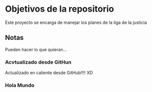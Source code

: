 # Objetivos de la repositorio

Este proyecto se encarga de manejar los planes de la liga de la justicia


## Notas
Pueden hacer lo que quieran...

### Acvtualizado desde GitHun

Actualizado en caliente desde GitHub!!!! XD

### Hola Mundo
